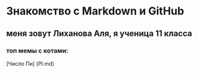 # Знакомство с Markdown и GitHub

## меня зовут Лиханова Аля, я ученица 11 класса
### топ мемы с котами: 


[Число Пи] (PI.md)
